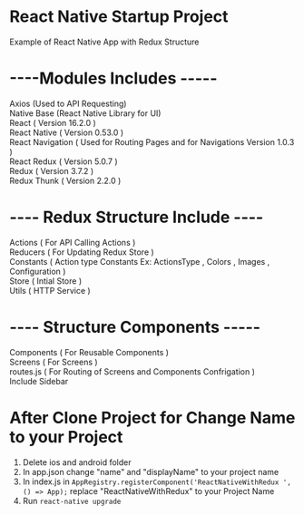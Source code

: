 # React Native Startup Project
Example of React Native App with Redux Structure

# ----Modules Includes -----
Axios (Used to API Requesting) <br/>
Native Base (React Native Library for UI) <br/>
React ( Version 16.2.0 ) <br/>
React Native ( Version 0.53.0 ) <br/>
React Navigation ( Used for Routing Pages and for Navigations Version 1.0.3 ) <br/>
React Redux ( Version 5.0.7 ) <br/>
Redux ( Version 3.7.2 ) <br/>
Redux Thunk ( Version 2.2.0 ) <br/>


# ---- Redux Structure Include ----
Actions ( For API Calling Actions ) <br/>
Reducers ( For Updating Redux Store ) <br/>
Constants ( Action type Constants Ex: ActionsType , Colors , Images , Configuration ) <br/>
Store ( Intial Store ) <br/>
Utils ( HTTP Service ) <br/>

# ---- Structure Components -----
Components ( For Reusable Components ) <br/>
Screens ( For Screens ) <br/>
routes.js ( For Routing of Screens and Components Confrigation ) <br/>
Include Sidebar <br/>

# After Clone Project for Change Name to your Project 
1) Delete ios and android folder
2) In app.json change "name" and "displayName" to your project name
3) In index.js in `AppRegistry.registerComponent('ReactNativeWithRedux ', () => App);` replace "ReactNativeWithRedux" to your Project Name
4) Run `react-native upgrade`



